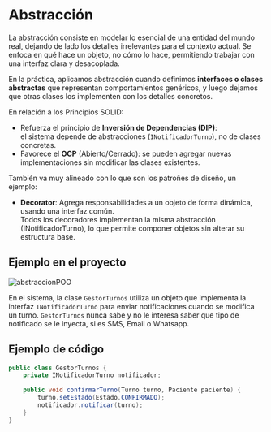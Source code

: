 # Abstracción

La abstracción consiste en modelar lo esencial de una entidad del mundo real, dejando de lado los detalles irrelevantes para el contexto actual. 
Se enfoca en qué hace un objeto, no cómo lo hace, permitiendo trabajar con una interfaz clara y desacoplada.

En la práctica, aplicamos abstracción cuando definimos **interfaces o clases abstractas** que representan comportamientos genéricos, y luego dejamos que otras clases los implementen con los detalles concretos.

En relación a los Principios SOLID:
- Refuerza el principio de **Inversión de Dependencias (DIP)**:  
  el sistema depende de abstracciones (`INotificadorTurno`), no de clases concretas.
- Favorece el **OCP** (Abierto/Cerrado): se pueden agregar nuevas implementaciones sin modificar las clases existentes.

También va muy alineado con lo que son los patroñes de diseño, un ejemplo:  
- **Decorator**: 
 Agrega responsabilidades a un objeto de forma dinámica, usando una interfaz común.  
 Todos los decoradores implementan la misma abstracción (INotificadorTurno), lo que permite componer objetos sin alterar su estructura base.  

## Ejemplo en el proyecto
![abstraccionPOO](https://github.com/user-attachments/assets/88a6ece2-968f-43ee-95b6-56d62be10452)

En el sistema, la clase `GestorTurnos` utiliza un objeto que implementa la interfaz `INotificadorTurno` para enviar notificaciones cuando se modifica un turno. `GestorTurnos` nunca sabe y no le interesa saber que tipo de notificado se le inyecta, si es SMS, Email o Whatsapp.

## Ejemplo de código

```java
public class GestorTurnos {
    private INotificadorTurno notificador;

    public void confirmarTurno(Turno turno, Paciente paciente) {
        turno.setEstado(Estado.CONFIRMADO);
        notificador.notificar(turno);
    }
}
